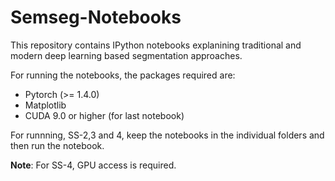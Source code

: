 # Semseg-Notebooks
This repository contains IPython notebooks explanining traditional and modern deep learning based segmentation approaches. 


For running the notebooks, the packages required are:
* Pytorch (>= 1.4.0)
* Matplotlib
* CUDA 9.0 or higher (for last notebook)


For runnning, SS-2,3 and 4, keep the notebooks in the individual folders and then run the notebook.

<b>Note</b>: For SS-4, GPU access is required. 

